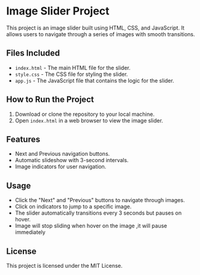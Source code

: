 # Image Slider Project

This project is an image slider built using HTML, CSS, and JavaScript. It allows users to navigate through a series of images with smooth transitions.

## Files Included

- `index.html` - The main HTML file for the slider.
- `style.css` - The CSS file for styling the slider.
- `app.js` - The JavaScript file that contains the logic for the slider.

## How to Run the Project

1. Download or clone the repository to your local machine.
2. Open `index.html` in a web browser to view the image slider.

## Features

- Next and Previous navigation buttons.
- Automatic slideshow with 3-second intervals.
- Image indicators for user navigation.

## Usage

- Click the "Next" and "Previous" buttons to navigate through images.
- Click on indicators to jump to a specific image.
- The slider automatically transitions every 3 seconds but pauses on hover.
- Image will stop sliding when hover on the image ,it will pause immediately

## License

This project is licensed under the MIT License.
